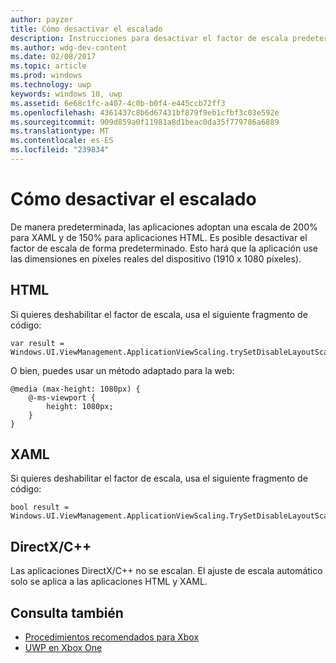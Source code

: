 ```yaml
---
author: payzer
title: Cómo desactivar el escalado
description: Instrucciones para desactivar el factor de escala predeterminado.
ms.author: wdg-dev-content
ms.date: 02/08/2017
ms.topic: article
ms.prod: windows
ms.technology: uwp
keywords: windows 10, uwp
ms.assetid: 6e68c1fc-a407-4c0b-b0f4-e445ccb72ff3
ms.openlocfilehash: 4361437c8b6d67431bf879f9eb1cfbf3c03e592e
ms.sourcegitcommit: 909d859a0f11981a8d1beac0da35f779786a6889
ms.translationtype: MT
ms.contentlocale: es-ES
ms.locfileid: "239834"
---
```

# <a name="how-to-turn-off-scaling"></a>Cómo desactivar el escalado   
De manera predeterminada, las aplicaciones adoptan una escala de 200% para XAML y de 150% para aplicaciones HTML. Es posible desactivar el factor de escala de forma predeterminado. Esto hará que la aplicación use las dimensiones en píxeles reales del dispositivo (1910 x 1080 píxeles).   
   
## <a name="html"></a>HTML   
Si quieres deshabilitar el factor de escala, usa el siguiente fragmento de código: 
   
```
var result = Windows.UI.ViewManagement.ApplicationViewScaling.trySetDisableLayoutScaling(true);
```

O bien, puedes usar un método adaptado para la web:   

```   
@media (max-height: 1080px) {   
    @-ms-viewport {   
        height: 1080px;   
    }   
}   
```

## <a name="xaml"></a>XAML
Si quieres deshabilitar el factor de escala, usa el siguiente fragmento de código:   
   
```
bool result = Windows.UI.ViewManagement.ApplicationViewScaling.TrySetDisableLayoutScaling(true);
```
   
## <a name="directxc"></a>DirectX/C++   
Las aplicaciones DirectX/C++ no se escalan. El ajuste de escala automático solo se aplica a las aplicaciones HTML y XAML.  

## <a name="see-also"></a>Consulta también
- [Procedimientos recomendados para Xbox](tailoring-for-xbox.md)
- [UWP en Xbox One](index.md)

